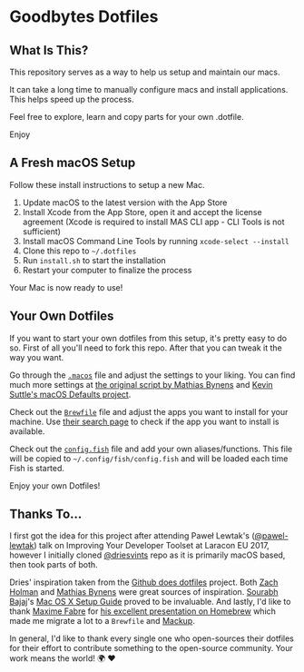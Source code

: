 # Goodbytes Dotfiles

## What Is This?

This repository serves as a way to help us setup and maintain our macs.

It can take a long time to manually configure macs and install applications. This helps speed up the process.

Feel free to explore, learn and copy parts for your own .dotfile.

Enjoy

## A Fresh macOS Setup

Follow these install instructions to setup a new Mac.

1. Update macOS to the latest version with the App Store
2. Install Xcode from the App Store, open it and accept the license agreement (Xcode is required to install MAS CLI app - CLI Tools is not sufficient)
3. Install macOS Command Line Tools by running `xcode-select --install`
4. Clone this repo to `~/.dotfiles`
5. Run `install.sh` to start the installation
6. Restart your computer to finalize the process

Your Mac is now ready to use!

## Your Own Dotfiles

If you want to start your own dotfiles from this setup, it's pretty easy to do so. First of all you'll need to fork this repo. After that you can tweak it the way you want.

Go through the [`.macos`](./.macos) file and adjust the settings to your liking. You can find much more settings at [the original script by Mathias Bynens](https://github.com/mathiasbynens/dotfiles/blob/master/.macos) and [Kevin Suttle's macOS Defaults project](https://github.com/kevinSuttle/MacOS-Defaults).

Check out the [`Brewfile`](./Brewfile) file and adjust the apps you want to install for your machine. Use [their search page](https://caskroom.github.io/search) to check if the app you want to install is available.

Check out the [`config.fish`](./config.fish) file and add your own aliases/functions. This file will be copied to `~/.config/fish/config.fish` and will be loaded each time Fish is started.

Enjoy your own Dotfiles!

## Thanks To...

I first got the idea for this project after attending Paweł Lewtak's ([@pawel-lewtak](https://github.com/pawel-lewtak)) talk on Improving Your Developer Toolset at Laracon EU 2017, however I initially cloned [@driesvints](https://github.com/driesvints/dotfiles) repo as it is primarily macOS based, then took parts of both.

Dries' inspiration taken from the [Github does dotfiles](https://dotfiles.github.io/) project. Both [Zach Holman](https://github.com/holman/dotfiles) and [Mathias Bynens](https://github.com/mathiasbynens/dotfiles) were great sources of inspiration. [Sourabh Bajaj](https://twitter.com/sb2nov/)'s [Mac OS X Setup Guide](http://sourabhbajaj.com/mac-setup/) proved to be invaluable. And lastly, I'd like to thank [Maxime Fabre](https://twitter.com/anahkiasen) for [his excellent presentation on Homebrew](https://speakerdeck.com/anahkiasen/a-storm-homebrewin) which made me migrate a lot to a `Brewfile` and [Mackup](https://github.com/lra/mackup).

In general, I'd like to thank every single one who open-sources their dotfiles for their effort to contribute something to the open-source community. Your work means the world! :earth_africa: :heart:
